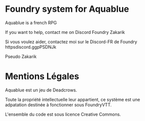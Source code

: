 # Foundry system for Aquablue
Aquablue is a french RPG

If you want to help, contact me on Discord Foundry  Zakarik

Si vous voulez aider, contactez moi sur le Discord-FR de Foundry  httpsdiscord.ggpPSDNJk

Pseudo  Zakarik

# Mentions Légales
Aquablue est un jeu de Deadcrows.

Toute la propriété intellectuelle leur appartient, ce système est une adpatation destinée à fonctionner sous FoundryVTT.

L'ensemble du code est sous licence Creative Commons.
